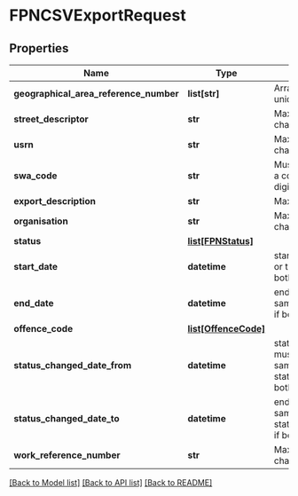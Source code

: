 # FPNCSVExportRequest

## Properties
Name | Type | Description | Notes
------------ | ------------- | ------------- | -------------
**geographical_area_reference_number** | **list[str]** | Array values must be unique | [optional] 
**street_descriptor** | **str** | Max length 100 characters | [optional] 
**usrn** | **str** | Max length 100 characters | [optional] 
**swa_code** | **str** | Must be provided if user is a contractor Up to four digits | [optional] 
**export_description** | **str** | Max length 50 characters | [optional] 
**organisation** | **str** | Max length 100 characters | [optional] 
**status** | [**list[FPNStatus]**](FPNStatus.md) |  | [optional] 
**start_date** | **datetime** | start_date must be before or the same as end_date if both are provided | [optional] 
**end_date** | **datetime** | end_date must be the same as or after start_date if both are provided | [optional] 
**offence_code** | [**list[OffenceCode]**](OffenceCode.md) |  | [optional] 
**status_changed_date_from** | **datetime** | status_changed_date_from must be before or the same as status_changed_date_to if both are provided | [optional] 
**status_changed_date_to** | **datetime** | end_date must be the same as or after status_changed_date_from if both are provided | [optional] 
**work_reference_number** | **str** | Max length 100 characters | [optional] 

[[Back to Model list]](../README.md#documentation-for-models) [[Back to API list]](../README.md#documentation-for-api-endpoints) [[Back to README]](../README.md)

